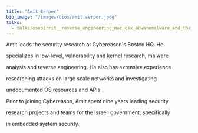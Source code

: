 ```yaml
---
title: "Amit Serper"
bio_image: "/images/bios/amit.serper.jpeg"
talks:
  - talks/osxpirrit__reverse_engineering_mac_osx_adwaremalware_and_the_legal_department_of_the_company_who_makes_it.md
---
```

Amit leads the security research at Cybereason's Boston HQ. He
specializes in low-level, vulnerability and kernel research, malware
analysis and reverse engineering. He also has extensive experience
researching attacks on large scale networks and investigating
undocumented OS resources and APIs.

Prior to joining Cybereason, Amit spent nine years leading security
research projects and teams for the Israeli government, specifically
in embedded system security.